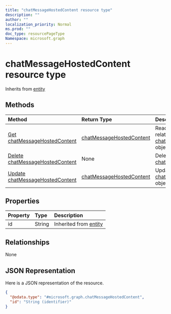 ```yaml
---
title: "chatMessageHostedContent resource type"
description: ""
author: ""
localization_priority: Normal
ms.prod: ""
doc_type: resourcePageType
Namespace: microsoft.graph
---
```



# chatMessageHostedContent resource type




Inherits from [entity](../resources/entity.md)

## Methods
|Method|Return Type|Description|
|:---|:---|:---|
|[Get chatMessageHostedContent](../api/chatmessagehostedcontent-get.md)|[chatMessageHostedContent](../resources/chatMessageHostedContent.md)|Read properties and relationships of the [chatMessageHostedContent](../resources/chatmessagehostedcontent.md) object.|
|[Delete chatMessageHostedContent](../api/chatmessagehostedcontent-delete.md)|None|Deletes a [chatMessageHostedContent](../resources/chatmessagehostedcontent.md).|
|[Update chatMessageHostedContent](../api/chatmessagehostedcontent-update.md)|[chatMessageHostedContent](../resources/chatMessageHostedContent.md)|Update the properties of a [chatMessageHostedContent](../resources/chatmessagehostedcontent.md) object.|

## Properties
|Property|Type|Description|
|:---|:---|:---|
|id|String| Inherited from [entity](../resources/entity.md)|

## Relationships
None

## JSON Representation
Here is a JSON representation of the resource.
<!-- {
  "blockType": "resource",
  "keyProperty": "id",
  "@odata.type": "microsoft.graph.chatMessageHostedContent",
  "baseType": "microsoft.graph.entity",
  "openType": false
}
-->
``` json
{
  "@odata.type": "#microsoft.graph.chatMessageHostedContent",
  "id": "String (identifier)"
}
```

